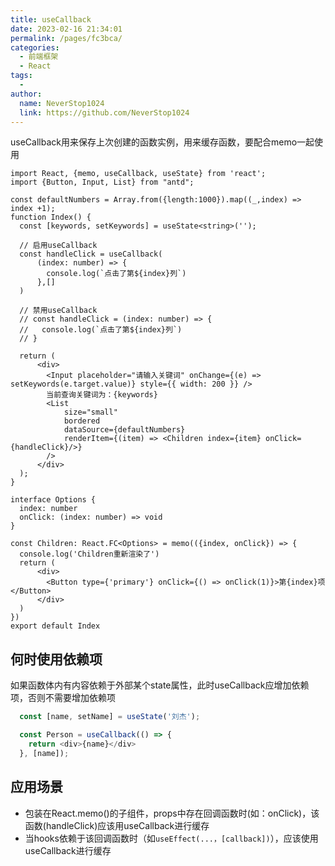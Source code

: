 ```yaml
---
title: useCallback
date: 2023-02-16 21:34:01
permalink: /pages/fc3bca/
categories:
  - 前端框架
  - React
tags:
  - 
author: 
  name: NeverStop1024
  link: https://github.com/NeverStop1024
---
```

useCallback用来保存上次创建的函数实例，用来缓存函数，要配合memo一起使用
```tsx
import React, {memo, useCallback, useState} from 'react';
import {Button, Input, List} from "antd";

const defaultNumbers = Array.from({length:1000}).map((_,index) => index +1);
function Index() {
  const [keywords, setKeywords] = useState<string>('');

  // 启用useCallback
  const handleClick = useCallback(
      (index: number) => {
        console.log(`点击了第${index}列`)
      },[]
  )

  // 禁用useCallback
  // const handleClick = (index: number) => {
  //   console.log(`点击了第${index}列`)
  // }

  return (
      <div>
        <Input placeholder="请输入关键词" onChange={(e) => setKeywords(e.target.value)} style={{ width: 200 }} />
        当前查询关键词为：{keywords}
        <List
            size="small"
            bordered
            dataSource={defaultNumbers}
            renderItem={(item) => <Children index={item} onClick={handleClick}/>}
        />
      </div>
  );
}

interface Options {
  index: number
  onClick: (index: number) => void
}

const Children: React.FC<Options> = memo(({index, onClick}) => {
  console.log('Children重新渲染了')
  return (
      <div>
        <Button type={'primary'} onClick={() => onClick(1)}>第{index}项</Button>
      </div>
  )
})
export default Index
```

## 何时使用依赖项
如果函数体内有内容依赖于外部某个state属性，此时useCallback应增加依赖项，否则不需要增加依赖项
```javascript
  const [name, setName] = useState('刘杰');

  const Person = useCallback(() => {
    return <div>{name}</div>
  }, [name]);
```

## 应用场景
* 包装在React.memo()的子组件，props中存在回调函数时(如：onClick)，该函数(handleClick)应该用useCallback进行缓存
* 当hooks依赖于该回调函数时（如`useEffect(...，[callback])`），应该使用useCallback进行缓存

